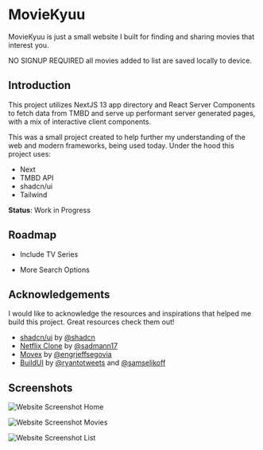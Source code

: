 
# MovieKyuu
MovieKyuu is just a small website I built for finding and sharing movies that interest you.

NO SIGNUP REQUIRED all movies added to list are saved locally to device.

## Introduction
This project utilizes NextJS 13 app directory and React Server Components to fetch data from TMBD and serve up performant server generated pages, with a mix of interactive client components.


This was a small project created to help further my understanding of the web and modern frameworks, being used today. Under the hood this project uses:

* Next
* TMBD API
* shadcn/ui
* Tailwind

**Status**: Work in Progress 





## Roadmap

- Include TV Series

- More Search Options


## Acknowledgements

I would like to acknowledge the resources and inspirations that helped me build this project. Great resources check them out!

 - [shadcn/ui](https://ui.shadcn.com/) by [@shadcn](https://twitter.com/shadcn)
 - [Netflix Clone](https://netflx-web.vercel.app/) by [@sadmann17](https://twitter.com/sadmann17)
 - [Movex](https://segovia-movuex-app.vercel.app/) by [@engrjeffsegovia](https://twitter.com/engrjeffsegovia)
 - [BuildUI](https://buildui.com/) by [@ryantotweets](https://twitter.com/ryantotweets) and [@samselikoff](https://twitter.com/samselikoff)
## Screenshots

![Website Screenshot Home](https://media.discordapp.net/attachments/801156117945384992/1111886638205906974/Screenshot_2023-05-27_at_1.20.12_AM.png?width=1700&height=974)

![Website Screenshot Movies](https://cdn.discordapp.com/attachments/801156117945384992/1111886837435355207/Screenshot_2023-05-27_at_1.21.11_AM.png)

![Website Screenshot List](https://cdn.discordapp.com/attachments/801156117945384992/1111886977298616330/Screenshot_2023-05-27_at_1.21.49_AM.png)


